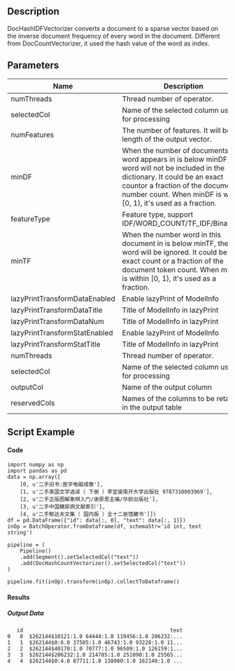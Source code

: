 ## Description
DocHashIDFVectorizer converts a document to a sparse vector based on the inverse document frequency of every word in
 the document.
 Different from DocCountVectorizer, it used the hash value of the word as index.

## Parameters
| Name | Description | Type | Required？ | Default Value |
| --- | --- | --- | --- | --- |
| numThreads | Thread number of operator. | Integer |  | 1 |
| selectedCol | Name of the selected column used for processing | String | ✓ |  |
| numFeatures | The number of features. It will be the length of the output vector. | Integer |  | 262144 |
| minDF | When the number of documents a word appears in is below minDF, the word will not be included in the dictionary. It could be an exact countor a fraction of the document number count. When minDF is within [0, 1), it's used as a fraction. | Double |  | 1.0 |
| featureType | Feature type, support IDF/WORD_COUNT/TF_IDF/Binary/TF | String |  | "WORD_COUNT" |
| minTF | When the number word in this document in is below minTF, the word will be ignored. It could be an exact count or a fraction of the document token count. When minTF is within [0, 1), it's used as a fraction. | Double |  | 1.0 |
| lazyPrintTransformDataEnabled | Enable lazyPrint of ModelInfo | Boolean |  | false |
| lazyPrintTransformDataTitle | Title of ModelInfo in lazyPrint | String |  | null |
| lazyPrintTransformDataNum | Title of ModelInfo in lazyPrint | Integer |  | -1 |
| lazyPrintTransformStatEnabled | Enable lazyPrint of ModelInfo | Boolean |  | false |
| lazyPrintTransformStatTitle | Title of ModelInfo in lazyPrint | String |  | null |
| numThreads | Thread number of operator. | Integer |  | 1 |
| selectedCol | Name of the selected column used for processing | String | ✓ |  |
| outputCol | Name of the output column | String |  | null |
| reservedCols | Names of the columns to be retained in the output table | String[] |  | null |

## Script Example
#### Code
```
import numpy as np
import pandas as pd
data = np.array([
    [0, u'二手旧书:医学电磁成像'],
    [1, u'二手美国文学选读（ 下册 ）李宜燮南开大学出版社 9787310003969'],
    [2, u'二手正版图解象棋入门/谢恩思主编/华龄出版社'],
    [3, u'二手中国糖尿病文献索引'],
    [4, u'二手郁达夫文集（ 国内版 ）全十二册馆藏书']])
df = pd.DataFrame({"id": data[:, 0], "text": data[:, 1]})
inOp = BatchOperator.fromDataframe(df, schemaStr='id int, text string')

pipeline = (
    Pipeline()
    .add(Segment().setSelectedCol("text"))
    .add(DocHashCountVectorizer().setSelectedCol("text"))
)

pipeline.fit(inOp).transform(inOp).collectToDataframe()
```

#### Results
##### Output Data
```
   id                                               text
0   0  $262144$10121:1.0 64444:1.0 119456:1.0 206232:...
1   1  $262144$0:6.0 37505:1.0 46743:1.0 93228:1.0 11...
2   2  $262144$40170:1.0 70777:1.0 96509:1.0 126159:1...
3   3  $262144$206232:1.0 214785:1.0 251090:1.0 25565...
4   4  $262144$0:4.0 87711:1.0 138080:1.0 162140:1.0 ...
```
